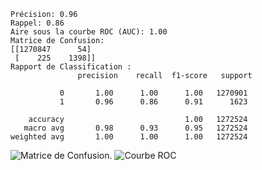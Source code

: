 ```
Précision: 0.96
Rappel: 0.86
Aire sous la courbe ROC (AUC): 1.00
Matrice de Confusion:
[[1270847      54]
 [    225    1398]]
Rapport de Classification :
               precision    recall  f1-score   support

           0       1.00      1.00      1.00   1270901
           1       0.96      0.86      0.91      1623

    accuracy                           1.00   1272524
   macro avg       0.98      0.93      0.95   1272524
weighted avg       1.00      1.00      1.00   1272524
```
![Matrice de Confusion.](https://github.com/SebastienCherki/G2_P5-ML/blob/main/Mod%C3%A8le/XGBClassifier/Matrice%20de%20Confusion.png)
![Courbe ROC](https://github.com/SebastienCherki/G2_P5-ML/blob/main/Mod%C3%A8le/XGBClassifier/ROC.png)
